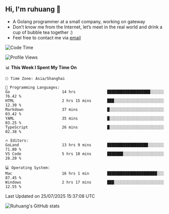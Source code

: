 ## Hi, I'm ruhuang 👋

- A Golang programmer at a small company, working on gateway
- Don’t know me from the Internet, let’s meet in the real world and drink a cup of bubble tea together :)
- Feel free to contact me via [email](mailto:ruhuang2001@gmail.com)
<!--START_SECTION:waka-->
![Code Time](http://img.shields.io/badge/Code%20Time-696%20hrs%2058%20mins-blue)

![Profile Views](http://img.shields.io/badge/Profile%20Views-0-blue)

📊 **This Week I Spent My Time On** 

```text
🕑︎ Time Zone: Asia/Shanghai

💬 Programming Languages: 
Go                       14 hrs              ███████████████████░░░░░░   76.42 % 
HTML                     2 hrs 15 mins       ███░░░░░░░░░░░░░░░░░░░░░░   12.30 % 
Markdown                 37 mins             █░░░░░░░░░░░░░░░░░░░░░░░░   03.42 % 
YAML                     35 mins             █░░░░░░░░░░░░░░░░░░░░░░░░   03.25 % 
TypeScript               26 mins             █░░░░░░░░░░░░░░░░░░░░░░░░   02.38 % 

🔥 Editors: 
GoLand                   13 hrs 9 mins       ██████████████████░░░░░░░   71.80 % 
VS Code                  5 hrs 10 mins       ███████░░░░░░░░░░░░░░░░░░   28.20 % 

💻 Operating System: 
Mac                      16 hrs 1 min        ██████████████████████░░░   87.45 % 
Windows                  2 hrs 17 mins       ███░░░░░░░░░░░░░░░░░░░░░░   12.55 % 
```


 Last Updated on 25/07/2025 15:37:08 UTC
<!--END_SECTION:waka-->

![Ruhuang's GitHub stats](https://github-readme-stats.vercel.app/api?username=ruhuang2001&count_private=true&hide_title=true&show_icons=true&theme=vue)

